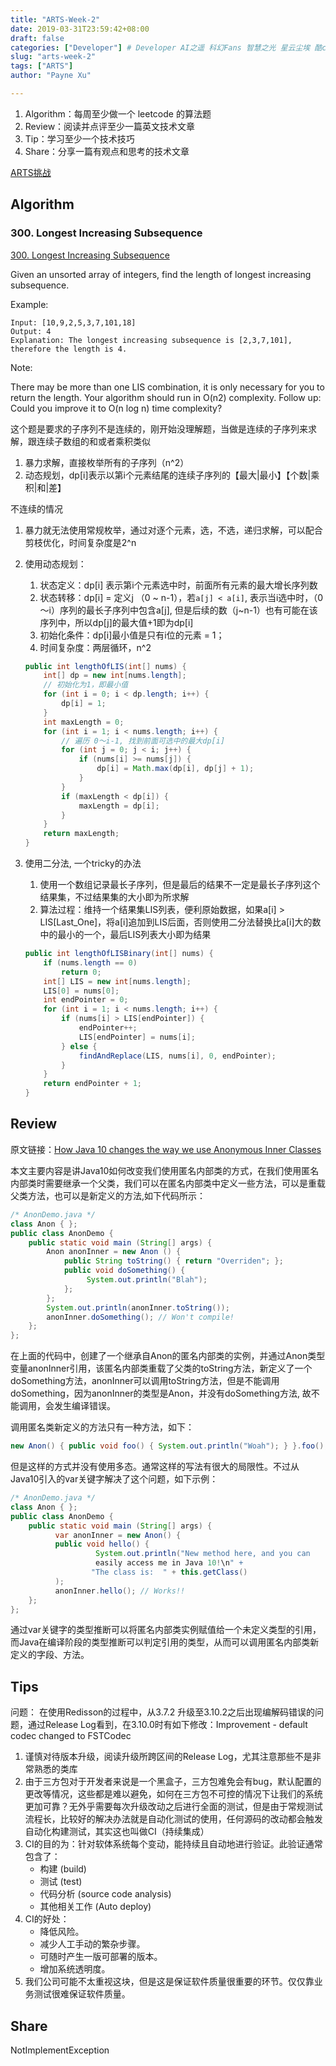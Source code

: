 ```yaml
---
title: "ARTS-Week-2"
date: 2019-03-31T23:59:42+08:00
draft: false
categories: ["Developer"] # Developer AI之遥 科幻Fans 智慧之光 星云尘埃 酷cool玩
slug: "arts-week-2"
tags: ["ARTS"]
author: "Payne Xu"

---
```


1. Algorithm：每周至少做一个 leetcode 的算法题
2. Review：阅读并点评至少一篇英文技术文章
3. Tip：学习至少一个技术技巧
4. Share：分享一篇有观点和思考的技术文章

[ARTS挑战](https://www.zhihu.com/question/301150832)

## Algorithm

### 300. Longest Increasing Subsequence

[300. Longest Increasing Subsequence](https://leetcode.com/problems/longest-increasing-subsequence/)

Given an unsorted array of integers, find the length of longest increasing subsequence.

Example:

```text
Input: [10,9,2,5,3,7,101,18]
Output: 4 
Explanation: The longest increasing subsequence is [2,3,7,101], therefore the length is 4. 
```

Note:

There may be more than one LIS combination, it is only necessary for you to return the length.
Your algorithm should run in O(n2) complexity.
Follow up: Could you improve it to O(n log n) time complexity?

这个题是要求的子序列不是连续的，刚开始没理解题，当做是连续的子序列来求解，跟连续子数组的和或者乘积类似

1. 暴力求解，直接枚举所有的子序列（n^2）
2. 动态规划，dp[i]表示以第i个元素结尾的连续子序列的【最大|最小】【个数|乘积|和|差】

不连续的情况

1. 暴力就无法使用常规枚举，通过对逐个元素，选，不选，递归求解，可以配合剪枝优化，时间复杂度是2^n
2. 使用动态规划：
   1. 状态定义：dp[i] 表示第i个元素选中时，前面所有元素的最大增长序列数
   2. 状态转移：dp[i] = 定义j （0 ~ n-1），若`a[j] < a[i]`, 表示当i选中时，（0～i）序列的最长子序列中包含a[j], 但是后续的数（j~n-1）也有可能在该序列中，所以dp[j]的最大值+1即为dp[i]
   3. 初始化条件：dp[i]最小值是只有i位的元素 = 1；
   4. 时间复杂度：两层循环，n^2

    ```java
    public int lengthOfLIS(int[] nums) {
        int[] dp = new int[nums.length];
        // 初始化为1，即最小值
        for (int i = 0; i < dp.length; i++) {
            dp[i] = 1;
        }
        int maxLength = 0;
        for (int i = 1; i < nums.length; i++) {
            // 遍历 0～i-1, 找到前面可选中的最大dp[i]
            for (int j = 0; j < i; j++) {
                if (nums[i] >= nums[j]) {
                    dp[i] = Math.max(dp[i], dp[j] + 1);
                }
            }
            if (maxLength < dp[i]) {
                maxLength = dp[i];
            }
        }
        return maxLength;
    }
    ```

3. 使用二分法, 一个tricky的办法
   1. 使用一个数组记录最长子序列，但是最后的结果不一定是最长子序列这个结果集，不过结果集的大小即为所求解
   2. 算法过程：维持一个结果集LIS列表，便利原始数据，如果a[i] > LIS[Last_One]，将a[i]追加到LIS后面，否则使用二分法替换比a[i]大的数中的最小的一个，最后LIS列表大小即为结果

    ```java
    public int lengthOfLISBinary(int[] nums) {
        if (nums.length == 0)
            return 0;
        int[] LIS = new int[nums.length];
        LIS[0] = nums[0];
        int endPointer = 0;
        for (int i = 1; i < nums.length; i++) {
            if (nums[i] > LIS[endPointer]) {
                endPointer++;
                LIS[endPointer] = nums[i];
            } else {
                findAndReplace(LIS, nums[i], 0, endPointer);
            }
        }
        return endPointer + 1;
    }
    ```

## Review

原文链接：[How Java 10 changes the way we use Anonymous Inner Classes](https://medium.com/the-java-report/how-java-10-changes-the-way-we-use-anonymous-inner-classes-b3735cf45593)

本文主要内容是讲Java10如何改变我们使用匿名内部类的方式，在我们使用匿名内部类时需要继承一个父类，我们可以在匿名内部类中定义一些方法，可以是重载父类方法，也可以是新定义的方法,如下代码所示：

```java
/* AnonDemo.java */
class Anon { };
public class AnonDemo {
    public static void main (String[] args) {
        Anon anonInner = new Anon () { 
            public String toString() { return "Overriden"; };
            public void doSomething() {
                 System.out.println("Blah");
            };
        };
        System.out.println(anonInner.toString());       
        anonInner.doSomething(); // Won't compile!
    };
};

```

在上面的代码中，创建了一个继承自Anon的匿名内部类的实例，并通过Anon类型变量anonInner引用，该匿名内部类重载了父类的toString方法，新定义了一个doSomething方法，anonInner可以调用toString方法，但是不能调用doSomething，因为anonInner的类型是Anon，并没有doSomething方法, 故不能调用，会发生编译错误。

调用匿名类新定义的方法只有一种方法，如下：

```java
new Anon() { public void foo() { System.out.println("Woah"); } }.foo();
```

但是这样的方式并没有使用多态。通常这样的写法有很大的局限性。不过从Java10引入的var关键字解决了这个问题，如下示例：

```java
/* AnonDemo.java */
class Anon { };
public class AnonDemo {
    public static void main (String[] args) {
          var anonInner = new Anon() {
          public void hello() { 
                   System.out.println("New method here, and you can
                   easily access me in Java 10!\n" +
                  "The class is:  " + this.getClass() 
          ); 
          anonInner.hello(); // Works!!
    };
};
```

通过var关键字的类型推断可以将匿名内部类实例赋值给一个未定义类型的引用，而Java在编译阶段的类型推断可以判定引用的类型，从而可以调用匿名内部类新定义的字段、方法。

## Tips

问题： 在使用Redisson的过程中，从3.7.2 升级至3.10.2之后出现编解码错误的问题，通过Release Log看到，在3.10.0时有如下修改：Improvement - default codec changed to FSTCodec

1. 谨慎对待版本升级，阅读升级所跨区间的Release Log，尤其注意那些不是非常熟悉的类库
2. 由于三方包对于开发者来说是一个黑盒子，三方包难免会有bug，默认配置的更改等情况，这些都是难以避免，如何在三方包不可控的情况下让我们的系统更加可靠？无外乎需要每次升级改动之后进行全面的测试，但是由于常规测试流程长，比较好的解决办法就是自动化测试的使用，任何源码的改动都会触发自动化构建测试，其实这也叫做CI（持续集成）
3. CI的目的为：针对软体系统每个变动，能持续且自动地进行验证。此验证通常包含了：
   - 构建 (build)
   - 测试 (test)
   - 代码分析 (source code analysis)
   - 其他相关工作 (Auto deploy)
4. CI的好处：
   - 降低风险。
   - 减少人工手动的繁杂步骤。
   - 可随时产生一版可部署的版本。
   - 增加系统透明度。
5. 我们公司可能不太重视这块，但是这是保证软件质量很重要的环节。仅仅靠业务测试很难保证软件质量。

## Share

NotImplementException